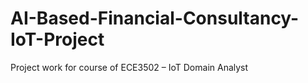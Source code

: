 # AI-Based-Financial-Consultancy-IoT-Project
Project work for course of ECE3502 – IoT Domain Analyst 
